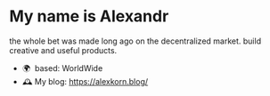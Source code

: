 My name is Alexandr
=========================

the whole bet was made long ago on the decentralized market. build creative and useful products.

* 🌍  based: WorldWide
* 🕰️  My blog: https://alexkorn.blog/








